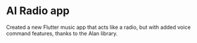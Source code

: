 # AI Radio app

Created a new Flutter music app that acts like a radio, but with added voice command features, thanks to the Alan library.
